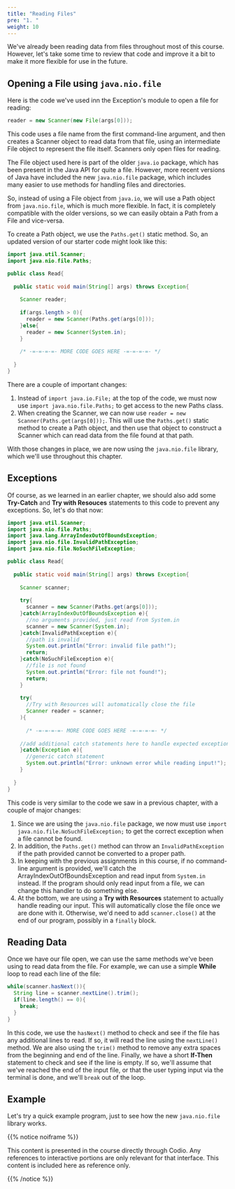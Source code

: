 ```yaml
---
title: "Reading Files"
pre: "1. "
weight: 10
---
```


<!--{{% youtube y6vTrInbR1I %}}

<!--[Video Materials]({{<relref "./video">}})

<!-- TODO Update Video -->

We've already been reading data from files throughout most of this course. However, let's take some time to review that code and improve it a bit to make it more flexible for use in the future. 

## Opening a File using `java.nio.file`

Here is the code we've used inn the Exception's module to open a file for reading:

```java
reader = new Scanner(new File(args[0]));
```

This code uses a file name from the first command-line argument, and then creates a Scanner object to read data from that file, using an intermediate File object to represent the file itself. Scanners only open files for reading.

The File object used here is part of the older `java.io` package, which has been present in the Java API for quite a file. However, more recent versions of Java have included the new `java.nio.file` package, which includes many easier to use methods for handling files and directories. 

So, instead of using a File object from `java.io`, we will use a Path object from `java.nio.file`, which is much more flexible. In fact, it is completely compatible with the older versions, so we can easily obtain a Path from a File and vice-versa.

To create a Path object, we use the `Paths.get()` static method. So, an updated version of our starter code might look like this:

```java
import java.util.Scanner;
import java.nio.file.Paths;

public class Read{
  
  public static void main(String[] args) throws Exception{
    
    Scanner reader;
    
    if(args.length > 0){
      reader = new Scanner(Paths.get(args[0]));
    }else{
      reader = new Scanner(System.in);
    }
    
    /* -=-=-=-=- MORE CODE GOES HERE -=-=-=-=- */
    
  }
}
```

There are a couple of important changes:

1. Instead of `import java.io.File;` at the top of the code, we must now use `import java.nio.file.Paths;` to get access to the new Paths class.
2. When creating the Scanner, we can now use `reader = new Scanner(Paths.get(args[0]));`. This will use the `Paths.get()` static method to create a Path object, and then use that object to construct a Scanner which can read data from the file found at that path. 

With those changes in place, we are now using the `java.nio.file` library, which we'll use throughout this chapter. 

## Exceptions

Of course, as we learned in an earlier chapter, we should also add some **Try-Catch** and **Try with Resouces** statements to this code to prevent any exceptions. So, let's do that now:

```java
import java.util.Scanner;
import java.nio.file.Paths;
import java.lang.ArrayIndexOutOfBoundsException;
import java.nio.file.InvalidPathException;
import java.nio.file.NoSuchFileException;

public class Read{
  
  public static void main(String[] args) throws Exception{
    
    Scanner scanner;
    
    try{
      scanner = new Scanner(Paths.get(args[0]));
    }catch(ArrayIndexOutOfBoundsException e){
      //no arguments provided, just read from System.in
      scanner = new Scanner(System.in);
    }catch(InvalidPathException e){
      //path is invalid
      System.out.println("Error: invalid file path!");
      return;
    }catch(NoSuchFileException e){
      //file is not found
      System.out.println("Error: file not found!");
      return;
    }
    
    try(
      //Try with Resources will automatically close the file
      Scanner reader = scanner;
    ){
    
      /* -=-=-=-=- MORE CODE GOES HERE -=-=-=-=- */
     
    //add additional catch statements here to handle expected exceptions
    }catch(Exception e){
      //generic catch statement
      System.out.println("Error: unknown error while reading input!");
    }
    
  }
}
```

This code is very similar to the code we saw in a previous chapter, with a couple of major changes:

1. Since we are using the `java.nio.file` package, we now must use `import java.nio.file.NoSuchFileException;` to get the correct exception when a file cannot be found. 
1. In addition, the `Paths.get()` method can throw an `InvalidPathException` if the path provided cannot be converted to a proper path. 
1. In keeping with the previous assignments in this course, if no command-line argument is provided, we'll catch the ArrayIndexOutOfBoundsException and read input from `System.in` instead. If the program should only read input from a file, we can change this handler to do something else. 
1. At the bottom, we are using a **Try with Resources** statement to actually handle reading our input. This will automatically close the file once we are done with it. Otherwise, we'd need to add `scanner.close()` at the end of our program, possibly in a `finally` block. 

## Reading Data

Once we have our file open, we can use the same methods we've been using to read data from the file. For example, we can use a simple **While** loop to read each line of the file:

```java
while(scanner.hasNext()){
  String line = scanner.nextLine().trim();
  if(line.length() == 0){
    break;
  }
}
```

In this code, we use the `hasNext()` method to check and see if the file has any additional lines to read. If so, it will read the line using the `nextLine()` method. We are also using the `trim()` method to remove any extra spaces from the beginning and end of the line. Finally, we have a short **If-Then** statement to check and see if the line is empty. If so, we'll assume that we've reached the end of the input file, or that the user typing input via the terminal is done, and we'll `break` out of the loop. 

## Example

Let's try a quick example program, just to see how the new `java.nio.file` library works.

{{% notice noiframe %}}

This content is presented in the course directly through Codio. Any references to interactive portions are only relevant for that interface. This content is included here as reference only. 

{{% /notice %}}
